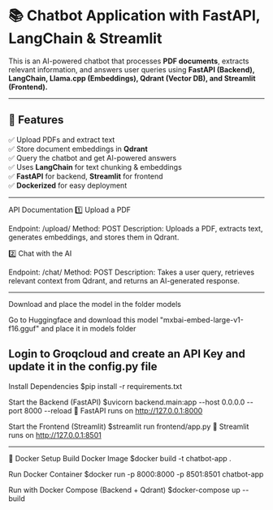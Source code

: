 # 📚 Chatbot Application with FastAPI, LangChain & Streamlit

This is an AI-powered chatbot that processes **PDF documents**, extracts relevant information, and answers user queries using **FastAPI (Backend), LangChain, Llama.cpp (Embeddings), Qdrant (Vector DB), and Streamlit (Frontend).**  

---

## 🚀 Features
✅ Upload PDFs and extract text  
✅ Store document embeddings in **Qdrant**  
✅ Query the chatbot and get AI-powered answers  
✅ Uses **LangChain** for text chunking & embeddings  
✅ **FastAPI** for backend, **Streamlit** for frontend  
✅ **Dockerized** for easy deployment  

---

API Documentation
1️⃣ Upload a PDF

Endpoint: /upload/
Method: POST
Description: Uploads a PDF, extracts text, generates embeddings, and stores them in Qdrant.

2️⃣ Chat with the AI

Endpoint: /chat/
Method: POST
Description: Takes a user query, retrieves relevant context from Qdrant, and returns an AI-generated response.

------

Download and place the model in the folder models

Go to Huggingface and download this model "mxbai-embed-large-v1-f16.gguf" and place it in models folder 

Login to Groqcloud and create an API Key and update it in the config.py file
------
Install Dependencies
$pip install -r requirements.txt

Start the Backend (FastAPI)
$uvicorn backend.main:app --host 0.0.0.0 --port 8000 --reload
🚀 FastAPI runs on http://127.0.0.1:8000

Start the Frontend (Streamlit)
$streamlit run frontend/app.py
🎨 Streamlit runs on http://127.0.0.1:8501

------------

🐳 Docker Setup
Build Docker Image
$docker build -t chatbot-app .

Run Docker Container
$docker run -p 8000:8000 -p 8501:8501 chatbot-app

Run with Docker Compose (Backend + Qdrant)
$docker-compose up --build


